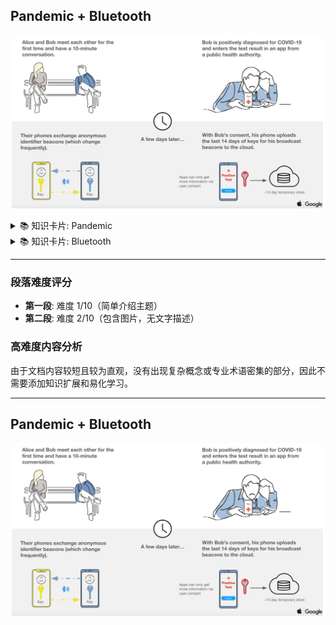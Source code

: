 ## Pandemic + Bluetooth

![图片_1_1](images_Pandemic+bluetooth/page_1_img_1.png)

<details>
<summary>📚 知识卡片: Pandemic</summary>

**解释**: 指一种疾病在短时间内迅速蔓延至全球各地，对人类生活产生重大影响。

**示例**: COVID-19 疫情就是一个典型的例子。

**有趣事实**: 历史上，西班牙流感（1918年）也是一次全球性的大流行。
</details>

<details>
<summary>📚 知识卡片: Bluetooth</summary>

**解释**: 一种无线通信技术，用于在短距离内连接设备并进行数据传输。

**示例**: 蓝牙耳机、智能手环等设备都使用蓝牙技术。

**有趣事实**: 蓝牙的名字来源于10世纪的一位丹麦国王哈拉尔·布鲁坦（Harald Bluetooth），他以促进不同语言和文化之间的交流而闻名。
</details>

---

### 段落难度评分
- **第一段**: 难度 1/10（简单介绍主题）
- **第二段**: 难度 2/10（包含图片，无文字描述）

### 高难度内容分析
由于文档内容较短且较为直观，没有出现复杂概念或专业术语密集的部分，因此不需要添加知识扩展和易化学习。

---

## Pandemic + Bluetooth

![图片_1_1](images_Pandemic+bluetooth/page_1_img_1.png)